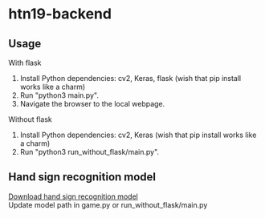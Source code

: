 # htn19-backend
## Usage
With flask
1. Install Python dependencies: cv2, Keras, flask (wish that pip install works like a charm)
2. Run "python3 main.py".
3. Navigate the browser to the local webpage.

Without flask
1. Install Python dependencies: cv2, Keras (wish that pip install works like a charm)
2. Run "python3 run_without_flask/main.py".

## Hand sign recognition model
[Download hand sign recognition model](https://drive.google.com/file/d/1LcMVPw_F1oTozMGwlGIrOiqv0oPuRYmj/view?usp=sharing) \
Update model path in game.py or run_without_flask/main.py
